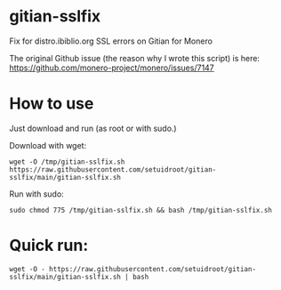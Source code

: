# gitian-sslfix
Fix for distro.ibiblio.org SSL errors on Gitian for Monero

The original Github issue (the reason why I wrote this script) is here: https://github.com/monero-project/monero/issues/7147

# How to use
Just download and run (as root or with sudo.)

Download with wget:

````
wget -O /tmp/gitian-sslfix.sh https://raw.githubusercontent.com/setuidroot/gitian-sslfix/main/gitian-sslfix.sh
````

Run with sudo:

````
sudo chmod 775 /tmp/gitian-sslfix.sh && bash /tmp/gitian-sslfix.sh
````

# Quick run:

````
wget -O - https://raw.githubusercontent.com/setuidroot/gitian-sslfix/main/gitian-sslfix.sh | bash
````

